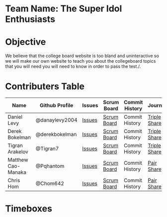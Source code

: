 # Team Name: The Super Idol Enthusiasts

# Objective
We believe that the college board website is too bland and uninteractive so we will make our own website to teach you about the collegeboard topics that you will need you will need to know in order to pass the test./. 

# Contributers Table
| Name | Github Profile | Issues | Scrum Board | Commit History | Journal | Role |
| - | - | - | - | - | - | - |
| Daniel Levy | @danaylevy2004 | [Issues](https://github.com/danaylevy2004/superidolenthusiasts/issues?q=assignee%3Adanaylevy2004+is%3Aopen+) | [Scrum Board](https://github.com/danaylevy2004/superidolenthusiasts/projects/1) | Commit History | [Triple Share](https://docs.google.com/document/d/1vTDoN6EwwSgW9PMBTnSQZSWHLS3bLMHj9KLXnAamV6o/edit#) | Scrum Master |
| Derek Bokelman | @derekbokelman |  [Issues](https://github.com/danaylevy2004/superidolenthusiasts/issues?q=assignee%3Aderekbokelman+is%3Aopen+) | [Scrum Board](https://github.com/danaylevy2004/superidolenthusiasts/projects/1) | Commit History | [Triple Share](https://docs.google.com/document/d/1vTDoN6EwwSgW9PMBTnSQZSWHLS3bLMHj9KLXnAamV6o/edit#) | Github Admin
| Tigran Arakelov | @Tigran7 | [Issues](https://github.com/danaylevy2004/superidolenthusiasts/issues?q=assignee%3ATigran7+is%3Aopen)| [Scrum Board](https://github.com/danaylevy2004/superidolenthusiasts/projects/1) | Commit History | [Triple Share](https://docs.google.com/document/d/1vTDoN6EwwSgW9PMBTnSQZSWHLS3bLMHj9KLXnAamV6o/edit#) | Deployment Manager |
| Matthew Cao-Manaka | @Pqhantom | [Issues](https://github.com/danaylevy2004/superidolenthusiasts/issues?q=assignee%3APqhantom+is%3Aopen+) | [Scrum Board](https://github.com/danaylevy2004/superidolenthusiasts/projects/1) | Commit History | [Pair Share](https://docs.google.com/document/d/1b9SzFx7g9hf_kJIfIe7iW0cuRWeknSvzfgSPGQGoQYA/edit?usp=sharing) | Primary Designer |
| Chris Hom | @Chom642 | [Issues](https://github.com/danaylevy2004/superidolenthusiasts/issues?q=assignee%3AChom642+is%3Aopen+) | [Scrum Board](https://github.com/danaylevy2004/superidolenthusiasts/projects/1) | Commit History | [Pair Share](https://docs.google.com/document/d/1b9SzFx7g9hf_kJIfIe7iW0cuRWeknSvzfgSPGQGoQYA/edit?usp=sharing) | Technical Officer |
# Timeboxes


